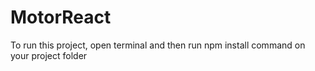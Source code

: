 # MotorReact

To run this project, open terminal and then run npm install command on your project folder
